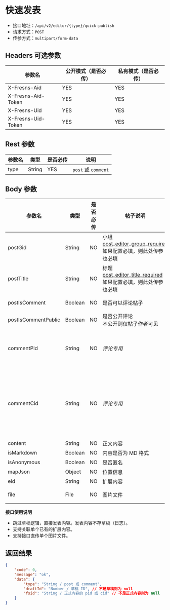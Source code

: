 # 快速发表

- 接口地址：`/api/v2/editor/{type}/quick-publish`
- 请求方式：`POST`
- 传参方式：`multipart/form-data`

## Headers 可选参数

| 参数名 | 公开模式（是否必传） | 私有模式（是否必传） |
| --- | --- | --- |
| X-Fresns-Aid | YES | YES |
| X-Fresns-Aid-Token | YES | YES |
| X-Fresns-Uid | YES | YES |
| X-Fresns-Uid-Token | YES | YES |

## Rest 参数

| 参数名 | 类型 | 是否必传 | 说明 |
| --- | --- | --- | --- |
| type | String | YES | `post` 或 `comment` |

## Body 参数

| 参数名 | 类型 | 是否必传 | **帖子**说明 | **评论**说明 |
| --- | --- | --- | --- | --- |
| postGid | String | NO | 小组<br>[post_editor_group_required](../../database/keyname/publish.md)<br>如果配置必填，则此处传参也必填 | *帖子专用* |
| postTitle | String | NO | 标题<br>[post_editor_title_required](../../database/keyname/publish.md)<br>如果配置必填，则此处传参也必填 | *帖子专用* |
| postIsComment | Boolean | NO | 是否可以评论帖子 | *帖子专用* |
| postIsCommentPublic | Boolean | NO | 是否公开评论<br>不公开则仅帖子作者可见 | *帖子专用* |
| commentPid | String | NO | *评论专用* | 评论哪个帖子，必传 |
| commentCid | String | NO | *评论专用* | 留空表示评论帖子<br>有值表示回复这条评论 |
| content | String | NO | 正文内容 |  |
| isMarkdown | Boolean | NO | 内容是否为 MD 格式 |  |
| isAnonymous | Boolean | NO | 是否匿名 |  |
| mapJson | Object | NO | 位置信息 |  |
| eid | String | NO | 扩展内容 |  |
| file | File | NO | 图片文件 | 图片文件 |

**接口使用说明**

- 跳过草稿逻辑，直接发表内容。发表内容不存草稿（日志）。
- 支持关联单个已有的扩展内容。
- 支持接口直传单个图片文件。

## 返回结果

```json
{
    "code": 0,
    "message": "ok",
    "data": {
        "type": "String / post 或 comment",
        "draftId": "Number / 草稿 ID", // 不是草稿则为 null
        "fsid": "String / 正式内容的 pid 或 cid" // 不是正式内容则为 null
    }
}
```
